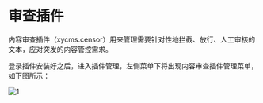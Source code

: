 # 审查插件
内容审查插件（xycms.censor）用来管理需要针对性地拦截、放行、人工审核的文本，应对突发的内容管控需求。

登录插件安装好之后，进入插件管理，左侧菜单下将出现内容审查插件管理菜单，如下图所示：

![1](/assets/img/plugin/censor/01.png)